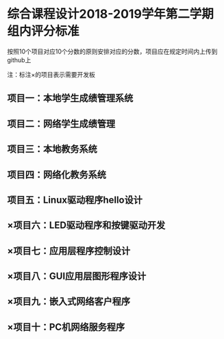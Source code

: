 # 综合课程设计2018-2019学年第二学期组内评分标准
按照10个项目对应10个分数的原则安排对应的分数，项目应在规定时间内上传到github上

注：标注×的项目表示需要开发板

## 项目一：本地学生成绩管理系统

## 项目二：网络学生成绩管理

## 项目三：本地教务系统

## 项目四：网络化教务系统

## 项目五：Linux驱动程序hello设计

## ×项目六：LED驱动程序和按键驱动开发

## ×项目七：应用层程序控制设计

## ×项目八：GUI应用层图形程序设计

## ×项目九：嵌入式网络客户程序

## ×项目十：PC机网络服务程序

